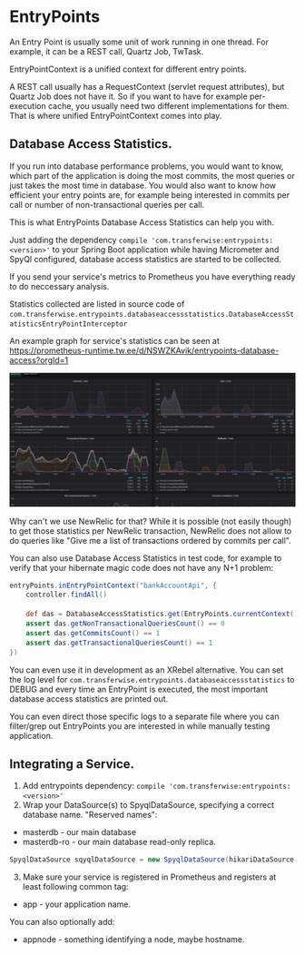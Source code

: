 # EntryPoints
An Entry Point is usually some unit of work running in one thread.
For example, it can be a REST call, Quartz Job, TwTask.

EntryPointContext is a unified context for different entry points.

A REST call usually has a RequestContext (servlet request attributes), but Quartz Job does not have it.
So if you want to have for example per-execution cache, you usually need two different implementations for them.
That is where unified EntryPointContext comes into play.

## Database Access Statistics.

If you run into database performance problems, you would want to know, which part of the application is doing the most commits, the most queries
or just takes the most time in database. You would also want to know how efficient your entry points are, for example being interested in commits per call or
number of non-transactional queries per call.

This is what EntryPoints Database Access Statistics can help you with.

Just adding the dependency `compile 'com.transferwise:entrypoints:<version>'` to your Spring Boot application while having Micrometer and SpyQl configured, 
database access statistics are started to be collected.

If you send your service's metrics to Prometheus you have everything ready to do neccessary analysis.

Statistics collected are listed in source code of `com.transferwise.entrypoints.databaseaccessstatistics.DatabaseAccessStatisticsEntryPointInterceptor`     

An example graph for service's statistics can be seen at https://prometheus-runtime.tw.ee/d/NSWZKAvik/entrypoints-database-access?orgId=1

![Database access statistics](docs/das.png)

Why can't we use NewRelic for that? While it is possible (not easily though) to get those statistics per NewRelic transaction, NewRelic
does not allow to do queries like "Give me a list of transactions ordered by commits per call". 

You can also use Database Access Statistics in test code, for example to verify that your hibernate magic code does not have any N+1 problem:
```groovy
entryPoints.inEntryPointContext("bankAccountApi", {
	controller.findAll()

	def das = DatabaseAccessStatistics.get(EntryPoints.currentContext(), "masterdb")
	assert das.getNonTransactionalQueriesCount() == 0
	assert das.getCommitsCount() == 1
	assert das.getTransactionalQueriesCount() == 1
})
``` 

You can even use it in development as an XRebel alternative.
You can set the log level for `com.transferwise.entrypoints.databaseaccessstatistics` to DEBUG and every time an EntryPoint is executed,
the most important database access statistics are printed out.

You can even direct those specific logs to a separate file where you can filter/grep out EntryPoints you are interested in while manually testing application.

## Integrating a Service.
1. Add entrypoints dependency: `compile 'com.transferwise:entrypoints:<version>'`
2. Wrap your DataSource(s) to SpyqlDataSource, specifying a correct database name. "Reserved names":
* masterdb - our main database
* masterdb-ro - our main database read-only replica.

```java
SpyqlDataSource sqyqlDataSource = new SpyqlDataSource(hikariDataSource, "masterdb");
```
3. Make sure your service is registered in Prometheus and registers at least following common tag:
* app - your application name.

You can also optionally add:
* appnode - something identifying a node, maybe hostname.
